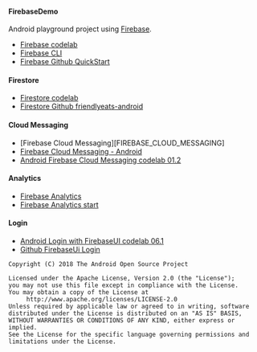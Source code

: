 #### FirebaseDemo

Android playground project using [Firebase](https://firebase.google.com).

- [Firebase codelab][FIREBASE_CODELAB]
- [Firebase CLI][FIREBASE_CLI]
- [Firebase Github QuickStart][FIREBASE_GITHUB_QUICK_START]

#### Firestore
- [Firestore codelab][FIRESTORE_CODELAB]
- [Firestore Github friendlyeats-android][GITHUB_FIRESTORE_1]

#### Cloud Messaging
- [Firebase Cloud Messaging][FIREBASE_CLOUD_MESSAGING]
- [Firebase Cloud Messaging - Android][FIREBASE_CLOUD_MESSAGING_ANDROID]
- [Android Firebase Cloud Messaging codelab 01.2][CODELAB_FIREBASE_CLOUD_MESSAGING]

#### Analytics
- [Firebase Analytics][FIREBASE_ANALYTICS]
- [Firebase Analytics start][FIREBASE_ANALYTICS_START]

#### Login
- [Android Login with FirebaseUI codelab 06.1][FIREBASE_LOGIN_CODELAB]
- [Github FirebaseUi Login][GITHUB_FIREBASE_LOGIN_CODELAB]




```
Copyright (C) 2018 The Android Open Source Project

Licensed under the Apache License, Version 2.0 (the "License");
you may not use this file except in compliance with the License.
You may obtain a copy of the License at
     http://www.apache.org/licenses/LICENSE-2.0
Unless required by applicable law or agreed to in writing, software
distributed under the License is distributed on an "AS IS" BASIS,
WITHOUT WARRANTIES OR CONDITIONS OF ANY KIND, either express or implied.
See the License for the specific language governing permissions and
limitations under the License.
```


[FIREBASE_CODELAB]: https://firebase.google.com/codelabs/firebase-android#0
[FIREBASE_CLI]: https://firebase.google.com/docs/cli
[FIREBASE_GITHUB_QUICK_START]: https://github.com/firebase/quickstart-android

[FIRESTORE_CODELAB]: https://firebase.google.com/codelabs/firestore-android#0
[GITHUB_FIRESTORE_1]: https://github.com/firebase/friendlyeats-android

[FIREBASE_CLOUD MESSAGING]: https://firebase.google.com/docs/cloud-messaging/
[FIREBASE_CLOUD_MESSAGING_ANDROID]: https://firebase.google.com/docs/cloud-messaging/android/client
[CODELAB_FIREBASE_CLOUD_MESSAGING]: https://developer.android.com/codelabs/advanced-android-kotlin-training-notifications-fcm#0

[FIREBASE_ANALYTICS]: https://firebase.google.com/docs/analytics
[FIREBASE_ANALYTICS_START]: https://firebase.google.com/docs/analytics/get-started?platform=android

[FIREBASE_LOGIN_CODELAB]: https://developer.android.com/codelabs/advanced-android-kotlin-training-login#0
[GITHUB_FIREBASE_LOGIN_CODELAB]: https://github.com/googlecodelabs/android-kotlin-login
<!--
https://www.youtube.com/watch?v=axX5VGzhboo
-->